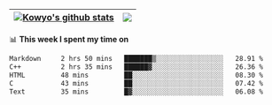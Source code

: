 | <a href="https://github.com/anuraghazra/github-readme-stats"><img align="center" src="https://github-readme-stats.vercel.app/api?username=kowyo&show_icons=true&hide_border=true" alt="Kowyo's github stats" /></a> | <a href="https://github.com/anuraghazra/github-readme-stats"><img align="center" src="https://github-readme-stats.vercel.app/api/top-langs/?username=kowyo&exclude_repo=Engineering-Competition-Robot,mobile-robot&hide=assembly,shaderlab,hlsl,mathematica&layout=compact&hide_border=true" /></a> |
| ------------- | ------------- |

📊 **This week I spent my time on**
<!--START_SECTION:waka-->

```txt
Markdown     2 hrs 50 mins   ███████▒░░░░░░░░░░░░░░░░░   28.91 %
C++          2 hrs 35 mins   ██████▓░░░░░░░░░░░░░░░░░░   26.36 %
HTML         48 mins         ██░░░░░░░░░░░░░░░░░░░░░░░   08.30 %
C            43 mins         ██░░░░░░░░░░░░░░░░░░░░░░░   07.42 %
Text         35 mins         █▓░░░░░░░░░░░░░░░░░░░░░░░   06.08 %
```

<!--END_SECTION:waka-->
